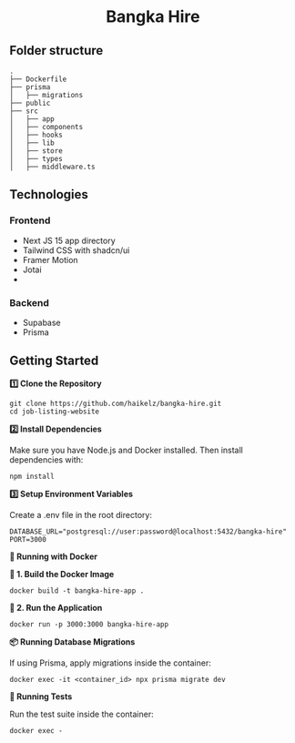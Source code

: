 <div align="center">
  <h1>Bangka Hire</h1>
</div>

## Folder structure

```
.
├── Dockerfile
├── prisma
│   ├── migrations
├── public
├── src
│   ├── app
│   ├── components
│   ├── hooks
│   ├── lib
│   ├── store
│   ├── types
│   ├── middleware.ts
```

## Technologies

### Frontend

- Next JS 15 app directory
- Tailwind CSS with shadcn/ui
- Framer Motion
- Jotai
-

### Backend

- Supabase
- Prisma

## Getting Started

**1️⃣ Clone the Repository**

```
git clone https://github.com/haikelz/bangka-hire.git
cd job-listing-website
```

**2️⃣ Install Dependencies**

Make sure you have Node.js and Docker installed.
Then install dependencies with:

```
npm install
```

**3️⃣ Setup Environment Variables**

Create a .env file in the root directory:

```
DATABASE_URL="postgresql://user:password@localhost:5432/bangka-hire"
PORT=3000
```

**🐳 Running with Docker**

**🔹 1. Build the Docker Image**

```
docker build -t bangka-hire-app .
```

**🔹 2. Run the Application**

```
docker run -p 3000:3000 bangka-hire-app
```

**📦 Running Database Migrations**

If using Prisma, apply migrations inside the container:

```
docker exec -it <container_id> npx prisma migrate dev
```

**🧪 Running Tests**

Run the test suite inside the container:

```
docker exec -
```
